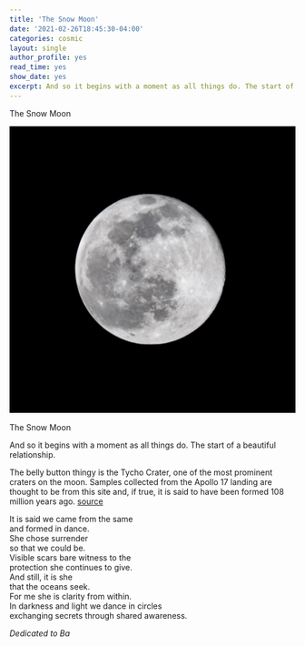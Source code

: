 ```yaml
---
title: 'The Snow Moon'
date: '2021-02-26T18:45:30-04:00'
categories: cosmic
layout: single
author_profile: yes
read_time: yes
show_date: yes
excerpt: And so it begins with a moment as all things do. The start of a beautiful relationship.  
---
```

The Snow Moon

<img src="/assets/images/snowmoon-26022021.jpg">

The Snow Moon  

And so it begins with a moment as all things do. The start of a beautiful relationship.   

The belly button thingy is the Tycho Crater, one of the most prominent craters on the moon. Samples collected from the Apollo 17 landing are thought to be from this site and, if true, it is said to have been formed 108 million years ago. [source](https://solarsystem.nasa.gov/resources/2264/tycho-crater-on-the-moon-labeled/) 



It is said we came from the same  
and formed in dance.    
She chose surrender  
so that we could be.  
Visible scars bare witness to the  
protection she continues to give.  
And still, it is she  
that the oceans seek.  
For me she is clarity from within.  
In darkness and light
we dance in circles  
exchanging secrets through
shared awareness.  

*Dedicated to Ba*


